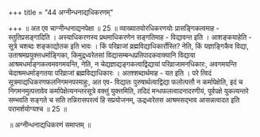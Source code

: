 +++
title = "44 अग्नीन्धनाद्यधिकरणम्"

+++
॥ अत एव चाग्नीन्धनाद्यनपेक्षा ॥ 25 ॥ व्याख्यातयोरधिकरणयोः प्रासङ्गिकत्वमाह - स्तुतिप्रसङ्गादिति । अस्याधिकरणस्य प्रथमाधिकरणेन सङ्गतिमाह - विद्यावन्त इति । आशङ्कयाहेति - सूत्रे चशब्दः शङ्काद्योतक इति भावः । किं परिव्राजां व्रह्मविद्याधिकार्रोस्ति? नेति, किं यज्ञाङ्गिकैव विद्या, उताश्रमप्रयुक्त्तधर्माङ्गिका, किमुद्र्ध्वरेतसां विद्यासम्बन्धप्रतिपादकवाक्यानि विद्याया आश्रमधर्माङ्गकत्वमवगमयन्ति, नेति, न चेद्यज्ञाद्यङ्गकत्वाद्विद्यायां परिव्राजामनधिकारः, अवगमयन्ति चेदाश्रमधर्माङ्गतया परिव्राजां ब्रह्मविद्याधिकारः । अतश्शब्दार्थमाह - यत इति । परे त्विदं सूत्रमाद्यधिकरणफलनिगमनपरमाहुः, अत एव- विद्यातः पुरुषार्थत्वाद्विद्या फलोत्पत्तौ न कर्मापेक्षेति, इदं च निगमनमुत्पत्तावेव कर्मापेक्षेत्यनन्तरसूत्रे वक्त्तुं युक्त्तमिति, तदिदं मन्धफलत्वादनादरणीयं, पूर्वपक्षे युकत्यन्तरे सम्भवति सङ्गते च सति तन्निरासपरत्वं हि सप्रयोजनम्, ऊद्र्ध्वरेतस आश्रमसद्भाव आसन्नत्वादत इति परामर्शयोग्यश्च ॥ 25 ॥

॥ अग्नीन्धनाद्यधिकरणं समाप्तम् ॥


